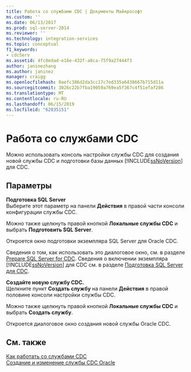 ```yaml
---
title: Работа со службами CDC | Документы Майкрософт
ms.custom: ''
ms.date: 06/13/2017
ms.prod: sql-server-2014
ms.reviewer: ''
ms.technology: integration-services
ms.topic: conceptual
f1_keywords:
- cdcServ
ms.assetid: 4fc8edad-e16e-432f-a8ca-75f9a27444f3
author: janinezhang
ms.author: janinez
manager: craigg
ms.openlocfilehash: 0aefc386d2da3cc17c7ed335a6438667b715d11a
ms.sourcegitcommit: 3026c22b7fba19059a769ea5f367c4f51efaf286
ms.translationtype: MT
ms.contentlocale: ru-RU
ms.lasthandoff: 06/15/2019
ms.locfileid: "62835151"
---
```

# <a name="work-with-cdc-services"></a>Работа со службами CDC
  Можно использовать консоль настройки службы CDC для создания новой службы CDC и подготовки базы данных [!INCLUDE[ssNoVersion](../../includes/ssnoversion-md.md)] для CDC.  
  
## <a name="options"></a>Параметры  
 **Подготовка SQL Server**  
 Выберите этот параметр на панели **Действия** в правой части консоли конфигурации службы CDC.  
  
 Можно также щелкнуть правой кнопкой **Локальные службы CDC** и выбрать **Подготовить SQL Server**.  
  
 Откроется окно подготовки экземпляра SQL Server для Oracle CDC.  
  
 Сведения о том, как использовать это диалоговое окно, см. в разделе [Prepare SQL Server for CDC](prepare-sql-server-for-cdc.md). Сведения о включении экземпляра [!INCLUDE[ssNoVersion](../../includes/ssnoversion-md.md)] для CDC см. в разделе [Подготовка SQL Server для CDC](how-to-prepare-sql-server-for-cdc.md).  
  
 **Создайте новую службу CDC.**  
 Щелкните пункт **Создать службу** на панели **Действия** в правой половине консоли настройки службы CDC.  
  
 Можно также щелкнуть правой кнопкой **Локальные службы CDC** и выбрать **Создать службу**.  
  
 Откроется диалоговое окно создания новой службы Oracle CDC.  
  
## <a name="see-also"></a>См. также  
 [Как работать со службами CDC](work-with-cdc-services.md)   
 [Создание и изменение службы CDC Oracle](create-and-edit-an-oracle-cdc-service.md)  
  
  
